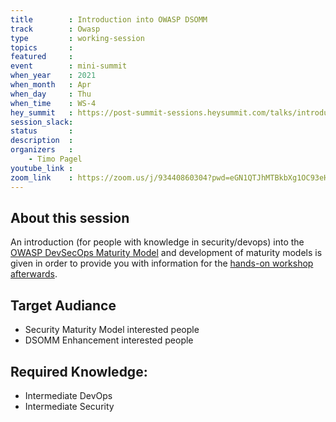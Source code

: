 ```yaml
---
title        : Introduction into OWASP DSOMM
track        : Owasp
type         : working-session
topics       :
featured     :
event        : mini-summit
when_year    : 2021
when_month   : Apr
when_day     : Thu
when_time    : WS-4
hey_summit   : https://post-summit-sessions.heysummit.com/talks/introduction-into-owasp-dsomm/
session_slack:
status       : 
description  :
organizers   :
    - Timo Pagel
youtube_link :
zoom_link    : https://zoom.us/j/93440860304?pwd=eGN1QTJhMTBkbXg1OC93eHhJVEJFZz09 
---
```


## About this session
An introduction (for people with knowledge in security/devops) into the [OWASP DevSecOps Maturity Model](https://dsomm.timo-pagel.de) and development of maturity models is given in order to provide you with information for the [hands-on workshop afterwards](https://open-security-summit.org/sessions/2021/mini-summits/apr/devsecops/inspection-of-dsomm-dimension-consolidation/).

## Target Audiance
* Security Maturity Model interested people
* DSOMM Enhancement interested people

## Required Knowledge:
* Intermediate DevOps
* Intermediate Security
